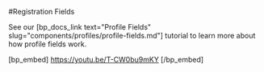 #Registration Fields

See our [bp_docs_link text="Profile Fields" slug="components/profiles/profile-fields.md"] tutorial to learn more about how profile fields work.

[bp_embed] https://youtu.be/T-CW0bu9mKY [/bp_embed]